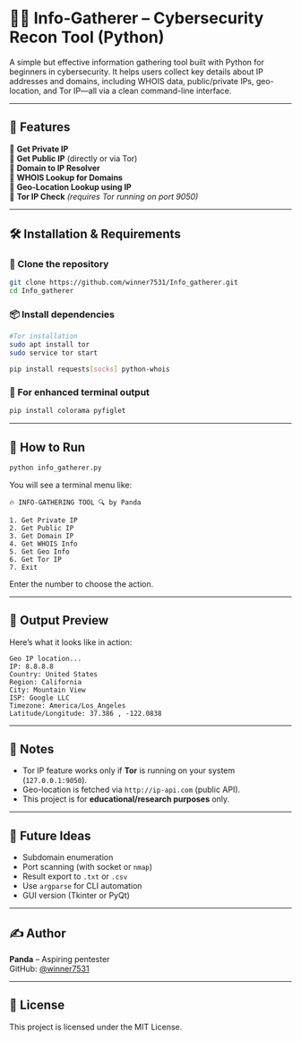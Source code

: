 # 🕵️‍♂️ Info-Gatherer – Cybersecurity Recon Tool (Python)

A simple but effective information gathering tool built with Python for beginners in cybersecurity. It helps users collect key details about IP addresses and domains, including WHOIS data, public/private IPs, geo-location, and Tor IP—all via a clean command-line interface.

---

## 🚀 Features

🔹 **Get Private IP**  
🔹 **Get Public IP** (directly or via Tor)  
🔹 **Domain to IP Resolver**  
🔹 **WHOIS Lookup for Domains**  
🔹 **Geo-Location Lookup using IP**  
🔹 **Tor IP Check** *(requires Tor running on port 9050)*

---

## 🛠️ Installation & Requirements

### 📁 Clone the repository

```bash
git clone https://github.com/winner7531/Info_gatherer.git
cd Info_gatherer
```

### 📦 Install dependencies
```bash
#Tor installation
sudo apt install tor
sudo service tor start
```

```bash
pip install requests[socks] python-whois
```

### 🎨 For enhanced terminal output

```bash
pip install colorama pyfiglet
```

---

## 🧪 How to Run

```bash
python info_gatherer.py
```

You will see a terminal menu like:

```
🔥 INFO-GATHERING TOOL 🔍 by Panda

1. Get Private IP
2. Get Public IP
3. Get Domain IP
4. Get WHOIS Info
5. Get Geo Info
6. Get Tor IP
7. Exit
```

Enter the number to choose the action.

---

## 📸 Output Preview

Here’s what it looks like in action:

```
Geo IP location...
IP: 8.8.8.8
Country: United States
Region: California
City: Mountain View
ISP: Google LLC
Timezone: America/Los_Angeles
Latitude/Longitude: 37.386 , -122.0838
```

---

## 🔐 Notes

- Tor IP feature works only if **Tor** is running on your system (`127.0.0.1:9050`).
- Geo-location is fetched via `http://ip-api.com` (public API).
- This project is for **educational/research purposes** only.

---

## 🧠 Future Ideas

- Subdomain enumeration
- Port scanning (with socket or `nmap`)
- Result export to `.txt` or `.csv`
- Use `argparse` for CLI automation
- GUI version (Tkinter or PyQt)

---

## ✍️ Author

**Panda** – Aspiring pentester  
GitHub: [@winner7531](https://github.com/winner7531)

---

## 📄 License

This project is licensed under the MIT License.
